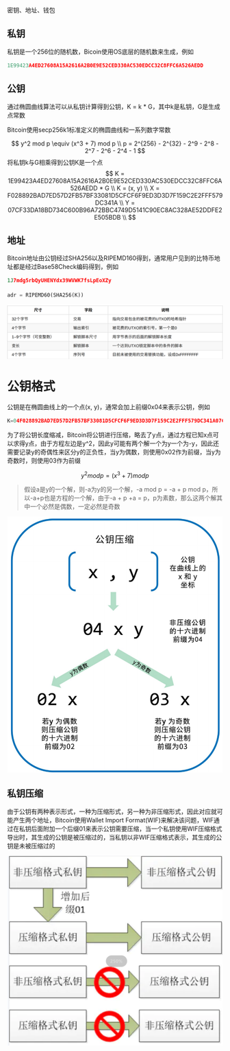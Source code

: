 密钥、地址、钱包

## 私钥

私钥是一个256位的随机数，Bicoin使用OS底层的随机数来生成，例如

```python
1E99423A4ED27608A15A2616A2B0E9E52CED330AC530EDCC32C8FFC6A526AEDD
```

## 公钥

通过椭圆曲线算法可以从私钥计算得到公钥，K = k * G，其中k是私钥，G是生成点常数

Bitcoin使用secp256k1标准定义的椭圆曲线和一系列数字常数      

$$
y^2 mod p \equiv (x^3 + 7) mod p \\
p = 2^{256} - 2^{32} - 2^9 - 2^8 - 2^7 - 2^6 - 2^4 - 1
$$
将私钥k与G相乘得到公钥K是一个点
$$
K = 1E99423A4ED27608A15A2616A2B0E9E52CED330AC530EDCC32C8FFC6A526AEDD * G \\
K = (x, y) \\
X = F028892BAD7ED57D2FB57BF33081D5CFCF6F9ED3D3D7F159C2E2FFF579DC341A \\
Y = 07CF33DA18BD734C600B96A72BBC4749D5141C90EC8AC328AE52DDFE2E505BDB \\
$$

## 地址

Bitcoin地址由公钥经过SHA256以及RIPEMD160得到，通常用户见到的比特币地址都是经过Base58Check编码得到，例如

```python
1J7mdg5rbQyUHENYdx39WVWK7fsLpEoXZy

adr = RIPEMD60(SHA256(K))
```

![download7](../../img/download7-1645789584402.jpg)

# 公钥格式

公钥是在椭圆曲线上的一个点(x, y)，通常会加上前缀0x04来表示公钥，例如

```python
K=04F028892BAD7ED57D2FB57BF33081D5CFCF6F9ED3D3D7F159C2E2FFF579DC341A07CF33DA18BD734C600B96A72BBC4749D5141C90EC8AC328AE52DDFE2E505BDB
```

为了将公钥长度缩减，Bitcoin将公钥进行压缩，略去了y点，通过方程已知x点可以求得y点，由于方程左边是y^2，因此y可能有两个解一个为y一个为-y，因此还需要记录y的奇偶性来区分y的正负性，当y为偶数，则使用0x02作为前缀，当y为奇数时，则使用03作为前缀

$$
y^2 mod p = (x^3 + 7) mod p
$$


> 假设a是y的一个解，则-a为y的另一个解，-a mod p = -a + p mod p，所以-a+p也是方程的一个解，由于-a + p +a = p，p为素数，那么这两个解其中一个必然是偶数，一定必然是奇数

![download11](../../img/download11.jpg)

## 私钥压缩

由于公钥有两种表示形式，一种为压缩形式，另一种为非压缩形式，因此对应就可能产生两个地址，Bitcoin使用Wallet Import Format(WIF)来解决该问题，WIF通过在私钥后面附加一个后缀01来表示公钥需要压缩，当一个私钥使用WIF压缩格式导出时，其生成的公钥是被压缩过的，当私钥以非WIF压缩格式表示，其生成的公钥是未被压缩过的

![download12](../../img/download12.jpg)


